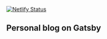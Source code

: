 [![Netlify Status](https://api.netlify.com/api/v1/badges/d30c7f3a-e519-4797-b4e9-5ee1a714833e/deploy-status)](https://app.netlify.com/sites/andrey-blog/deploys)

## Personal blog on Gatsby
